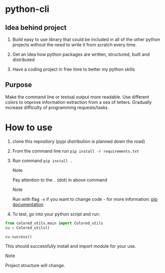 # python-cli

## Idea behind project

1) Build easy to use library that could be included in all of the other python projects without the need to write it from scratch every time.

2) Get an idea how python packages are written, structured, built and distributed

3) Have a coding project in free time to better my python skills

## Purpose

Make the command line or textual output more readable. 
Use different colors to improve information extraction from a sea of letters.
Gradually increase difficulty of programming requests/tasks.

# How to use

1. clone this repository (pypi distribution is planned down the road)
2. From the command line run `pip install -r requirements.txt`
3. Run command `pip install .`

   > [!NOTE]
   > Pay attention to the `.` (dot) in above command
   
   > [!NOTE]
   > Run with flag `-e` if you want to change code - for more information: [pip documentation](https://pip.pypa.io/en/stable/topics/local-project-installs/#editable-installs)

5. To test, go into your python script and run:

```py
from colored_utils.main import Colored_utils
cu = Colored_utils()

cu.success()
```

This should successfully install and import module for your use. 

> [!NOTE]
> Project structure will change.
